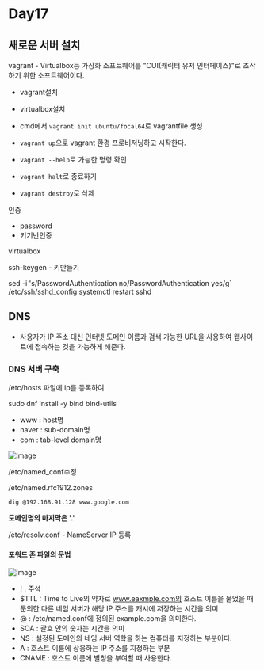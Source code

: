 # Day17

## 새로운 서버 설치

vagrant - Virtualbox등 가상화 소프트웨어를 "CUI(캐릭터 유저 인터페이스)"로 조작하기 위한 소프트웨어이다.

- vagrant설치
- virtualbox설치

- cmd에서 `vagrant init ubuntu/focal64`로 vagrantfile 생성
- `vagrant up`으로 vagrant 환경 프로비저닝하고 시작한다.
- `vagrant --help`로 가능한 명령 확인
- `vagrant halt`로 종료하기
- `vagrant destroy`로 삭제


인증
- password
- 키기반인증

virtualbox

ssh-keygen - 키만들기

 sed  -i 's/PasswordAuthentication no/PasswordAuthentication yes/g` /etc/ssh/sshd_config
 systemctl  restart sshd


 ## DNS
 - 사용자가 IP 주소 대신 인터넷 도메인 이름과 검색 가능한 URL을 사용하여 웹사이트에 접속하는 것을 가능하게 해준다.

### DNS 서버 구축

/etc/hosts 파일에 ip를 등록하여 

sudo dnf install -y bind bind-utils

- www : host명
- naver : sub-domain명
- com : tab-level domain명

![image](https://github.com/JoEunSae/Metanet-Internship/assets/83803199/af961848-416b-4684-a19f-29079e2aa143)

/etc/named_conf수정

/etc/named.rfc1912.zones

`dig @192.168.91.128 www.google.com`

**도메인명의 마지막은 '.'**

/etc/resolv.conf - NameServer IP 등록


#### 포워드 존 파일의 문법

![image](https://github.com/JoEunSae/Metanet-Internship/assets/83803199/810ab4f6-38b1-4f0c-a9a7-7f023bf27359)

- ! : 주석
- $TTL : Time to Live의 약자로 www.eaxmple.com의 호스트 이름을 물었을 때 문의한 다른 네임 서버가 해당 IP 주소를 캐시에 저장하는 시간을 의미
- @ : /etc/named.conf에 정의된 example.com을 의미한다.
- SOA : 괄호 안의 숫자는 시간을 의미
- NS : 설정된 도메인의 네임 서버 역학을 하는 컴퓨터를 지정하는 부분이다.
- A : 호스트 이름에 상응하는 IP 주소를 지정하는 부분
- CNAME : 호스트 이름에 별칭을 부여할 때 사용한다.



